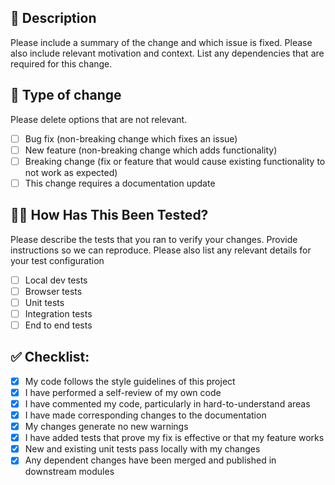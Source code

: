 ## 🚀 Description

Please include a summary of the change and which issue is fixed. Please also include relevant motivation and context. List any dependencies that are required for this change.

## 🤔 Type of change

Please delete options that are not relevant.

-   [ ] Bug fix (non-breaking change which fixes an issue)
-   [ ] New feature (non-breaking change which adds functionality)
-   [ ] Breaking change (fix or feature that would cause existing functionality to not work as expected)
-   [ ] This change requires a documentation update

## 👨‍💻 How Has This Been Tested?

Please describe the tests that you ran to verify your changes. Provide instructions so we can reproduce. Please also list any relevant details for your test configuration

-   [ ] Local dev tests
-   [ ] Browser tests
-   [ ] Unit tests
-   [ ] Integration tests
-   [ ] End to end tests

## ✅ Checklist:

-   [x] My code follows the style guidelines of this project
-   [x] I have performed a self-review of my own code
-   [x] I have commented my code, particularly in hard-to-understand areas
-   [x] I have made corresponding changes to the documentation
-   [x] My changes generate no new warnings
-   [x] I have added tests that prove my fix is effective or that my feature works
-   [x] New and existing unit tests pass locally with my changes
-   [x] Any dependent changes have been merged and published in downstream modules
